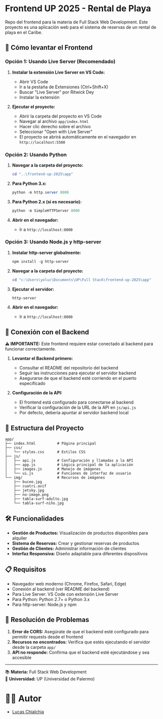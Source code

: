 # Frontend UP 2025 - Rental de Playa

Repo del frontend para la materia de Full Stack Web Development. Este proyecto es una aplicación web para el sistema de reservas de un rental de playa en el Caribe.

## 🚀 Cómo levantar el Frontend

### Opción 1: Usando Live Server (Recomendado)

1. **Instalar la extensión Live Server en VS Code:**
   - Abrir VS Code
   - Ir a la pestaña de Extensiones (Ctrl+Shift+X)
   - Buscar "Live Server" por Ritwick Dey
   - Instalar la extensión

2. **Ejecutar el proyecto:**
   - Abrir la carpeta del proyecto en VS Code
   - Navegar al archivo `app/index.html`
   - Hacer clic derecho sobre el archivo
   - Seleccionar "Open with Live Server"
   - El proyecto se abrirá automáticamente en el navegador en `http://localhost:5500`

### Opción 2: Usando Python

1. **Navegar a la carpeta del proyecto:**
   ```powershell
   cd "..\frontend-up-2025\app"
   ```

2. **Para Python 3.x:**
   ```powershell
   python -m http.server 8000
   ```

3. **Para Python 2.x (si es necesario):**
   ```powershell
   python -m SimpleHTTPServer 8000
   ```

4. **Abrir en el navegador:**
   - Ir a `http://localhost:8000`

### Opción 3: Usando Node.js y http-server

1. **Instalar http-server globalmente:**
   ```powershell
   npm install -g http-server
   ```

2. **Navegar a la carpeta del proyecto:**
   ```powershell
   cd "c:\Users\yoluc\Documents\UP\Full Stack\frontend-up-2025\app"
   ```

3. **Ejecutar el servidor:**
   ```powershell
   http-server
   ```

4. **Abrir en el navegador:**
   - Ir a `http://localhost:8080`

## 🔗 Conexión con el Backend

**⚠️ IMPORTANTE:** Este frontend requiere estar conectado al backend para funcionar correctamente.

1. **Levantar el Backend primero:**
   - Consultar el README del repositorio del backend
   - Seguir las instrucciones para ejecutar el servidor backend
   - Asegurarse de que el backend esté corriendo en el puerto especificado

2. **Configuración de la API:**
   - El frontend está configurado para conectarse al backend
   - Verificar la configuración de la URL de la API en `js/api.js`
   - Por defecto, debería apuntar al servidor backend local

## 📁 Estructura del Proyecto

```
app/
├── index.html          # Página principal
├── css/
│   └── styles.css      # Estilos CSS
├── js/
│   ├── api.js          # Configuración y llamadas a la API
│   ├── app.js          # Lógica principal de la aplicación
│   ├── images.js       # Manejo de imágenes
│   └── ui.js           # Funciones de interfaz de usuario
└── img/                # Recursos de imágenes
    ├── buceo.jpg
    ├── cuatri.avif
    ├── jetsky.jpg
    ├── no-image.png
    ├── tabla-surf-adulto.jpg
    └── tabla-surf-niño.jpg
```

## 🛠️ Funcionalidades

- **Gestión de Productos:** Visualización de productos disponibles para alquiler
- **Sistema de Reservas:** Crear y gestionar reservas de productos
- **Gestión de Clientes:** Administrar información de clientes
- **Interfaz Responsiva:** Diseño adaptable para diferentes dispositivos

## 📋 Requisitos

- Navegador web moderno (Chrome, Firefox, Safari, Edge)
- Conexión al backend (ver README del backend)
- Para Live Server: VS Code con extensión Live Server
- Para Python: Python 2.7+ o Python 3.x
- Para http-server: Node.js y npm

## 🚨 Resolución de Problemas

1. **Error de CORS:** Asegúrate de que el backend esté configurado para permitir requests desde el frontend
2. **Recursos no encontrados:** Verifica que estés ejecutando el servidor desde la carpeta `app/`
3. **API no responde:** Confirma que el backend esté ejecutándose y sea accesible

---

📚 **Materia:** Full Stack Web Development  
🏫 **Universidad:** UP (Universidad de Palermo)


# 👨‍💻 Autor

-   [Lucas Chialchia]((https://github.com/LucasChch))


